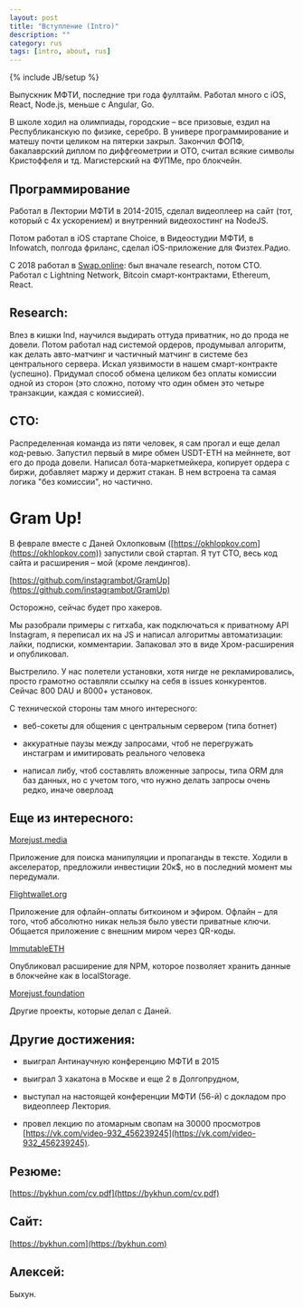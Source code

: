 ```yaml
---
layout: post
title: "Вступление (Intro)"
description: ""
category: rus
tags: [intro, about, rus]
---
```

{% include JB/setup %}


Выпускник МФТИ, последние три года фуллтайм. Работал много с iOS, React, Node.js, меньше с Angular, Go.



В школе ходил на олимпиады, городские – все призовые, ездил на Республиканскую по физике, серебро. В универе программирование и матешу почти целиком на пятерки закрыл. Закончил ФОПФ, бакалаврский диплом по диффгеометрии и ОТО, считал всякие символы Кристоффеля и тд. Магистерский на ФУПМе, про блокчейн.



## Программирование



Работал в Лектории МФТИ в 2014-2015, сделал видеоплеер на сайт (тот, который с 4х ускорением) и внутренний видеохостинг на NodeJS.



Потом работал в iOS стартапе Choice, в Видеостудии МФТИ, в Infowatch, полгода фриланс, сделал iOS-приложение для Физтех.Радио.



С 2018 работал в [Swap.online](https://swap.online): был вначале research, потом CTO. Работал с Lightning Network, Bitcoin смарт-контрактами, Ethereum, React.



## Research:

Влез в кишки lnd, научился выдирать оттуда приватник, но до прода не довели. Потом работал над системой ордеров, продумывал алгоритм, как делать авто-матчинг и частичный матчинг в системе без центрального сервера. Искал уязвимости в нашем смарт-контракте (успешно). Придумал способ обмена целиком без оплаты комиссии одной из сторон (это сложно, потому что один обмен это четыре транзакции, каждая с комиссией).



## CTO:

Распределенная команда из пяти человек, я сам прогал и еще делал код-ревью. Запустил первый в мире обмен USDT-ETH на мейннете, вот его до прода довели. Написал бота-маркетмейкера, копирует ордера с биржи, добавляет маржу и держит стакан. В нем встроена та самая логика "без комиссии", но частично.



# Gram Up!



В феврале вместе с Даней Охлопковым ([https://okhlopkov.com](https://okhlopkov.com)) запустили свой стартап. Я тут СТО, весь код сайта и расширения – мой (кроме лендингов).

[https://github.com/instagrambot/GramUp](https://github.com/instagrambot/GramUp)



Осторожно, сейчас будет про хакеров.



Мы разобрали примеры с гитхаба, как подключаться к приватному API Instagram, я переписал их на JS и написал алгоритмы автоматизации: лайки, подписки, комментарии. Запаковал это в виде Хром-расширения и опубликовал.



Выстрелило. У нас полетели установки, хотя нигде не рекламировались, просто грамотно оставляли ссылку на себя в issues конкурентов. Сейчас 800 DAU и 8000+ установок.



С технической стороны там много интересного:

- веб-сокеты для общения с центральным сервером (типа ботнет)

- аккуратные паузы между запросами, чтоб не перегружать инстаграм и имитировать реального человека

- написал либу, чтоб составлять вложенные запросы, типа ORM для баз данных, но с учетом того, что нужно делать запросы очень редко, иначе оверлоад



## Еще из интересного:



[Morejust.media](https://morejust.media)



Приложение для поиска манипуляции и пропаганды в тексте. Ходили в акселератор, предложили инвестиции 20к$, но в последний момент мы передумали.



[Flightwallet.org](https://flightwallet.org)



Приложение для офлайн-оплаты биткоином и эфиром. Офлайн – для того, чтоб абсолютно никак нельзя было увести приватные ключи. Общается приложение с внешним миром через QR-коды.



[ImmutableETH](https://npmjs.com/package/immutable)

Опубликовал расширение для NPM, которое позволяет хранить данные в блокчейне как в localStorage.



[Morejust.foundation](https://morejust.foundation)



Другие проекты, которые делал с Даней.



## Другие достижения:



- выиграл Антинаучную конференцию МФТИ в 2015

- выиграл 3 хакатона в Москве и еще 2 в Долгопрудном,

- выступал на настоящей конференции МФТИ (56-й) с докладом про видеоплеер Лектория.

- провел лекцию по атомарным свопам на 30000 просмотров [https://vk.com/video-932_456239245](https://vk.com/video-932_456239245).



## Резюме:

[https://bykhun.com/cv.pdf](https://bykhun.com/cv.pdf)



## Сайт:

[https://bykhun.com](https://bykhun.com)



## Алексей:

Быхун.
